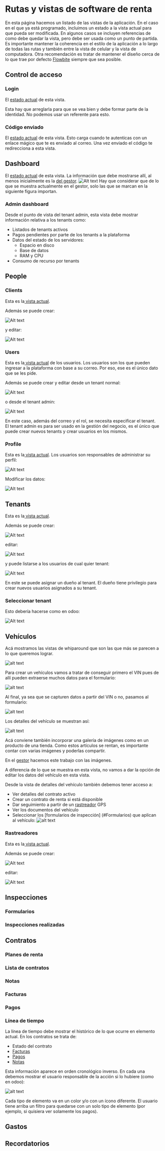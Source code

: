 # Rutas y vistas de software de renta

En esta página hacemos un listado de las vistas de la aplicación. En el caso en el que ya está programado, incluimos un estado a la vista actual para que pueda ser modificada. En algunos casos se incluyen referencias de como debe quedar la vista, pero debe ser usada como un punto de partida. Es importante mantener la coherencia en el estilo de la aplicación a lo largo de todas las rutas y también entre la vista de celular y la vista de computadora. Otra recomendación es tratar de mantener el diseño cerca de lo que trae por defecto [Flowbite](https://flowbite-svelte.com/) siempre que sea posible.

## Control de acceso

### Login
El [estado actual](https://fleet.crabdance.com/signin) de esta vista.

Esta hay que arreglarla para que se vea bien y debe formar parte de la identidad. No podemos usar un referente para esto.

### Código enviado
El [estado actual](https://fleet.crabdance.com/verifyRequest) de esta vista. Esto carga cuando te autenticas con un enlace mágico que te es enviado al correo. Una vez enviado el código te redirecciona a esta vista.

## Dashboard

El [estado actual](https://fleet.crabdance.com/dashboard) de esta vista.
La información que debe mostrarse allí, al menos inicialmente es la [del gestor](https://playground.towithouston.com/erp/). 
![Alt text](./dashboard.jpeg)
Hay que considerar que de lo que se muestra actualmente en el gestor, solo las que se marcan en la siguiente figura importan.

### Admin dashboard

Desde el punto de vista del tenant admin, esta vista debe mostrar información relativa a los tenants como:

- Listados de tenants activos
- Pagos pendientes por parte de los tenants a la plataforma
- Datos del estado de los servidores:
  - Espacio en disco
  - Base de datos
  - RAM y CPU
- Consumo de recurso por tenants

## People
### Clients
Esta es la[ vista actual](http://fleet.crabdance.com/clients). 

Además se puede crear:

![Alt text](./create_client.png)

y editar:

![Alt text](./edit_client.png)


### Users
Esta es la[ vista actual](http://fleet.crabdance.com/users) de los usuarios. Los usuarios son los que pueden ingresar a la plataforma con base a su correo. Por eso, ese es el único dato que se les pide.


Además se puede crear y editar desde un tenant normal:

![Alt text](./Create_user_from_tenant.png)



o desde el tenant admin:

![Alt text](./Create_user_from_admin.png)

En este caso, además del correo y el rol, se necesita especificar el tenant. El tenant admin es para ser usado en la gestión del negocio, es el único que puede crear nuevos tenants y crear usuarios en los mismos.

### Profile
Esta es la[ vista actual](http://fleet.crabdance.com/profile). Los usuarios son responsables de administrar su perfil:

![Alt text](./Profile.png)

Modificar los datos:

![Alt text](./Update_profile.png)

## Tenants

Esta es la[ vista actual](http://fleet.crabdance.com/admin/tenants).  


Además se puede crear:

![Alt text](./create_tenat.png)

editar:

![Alt text](./update_tenant.png)

y puede listarse a los usuarios de cual quier  tenant:

![Alt text](./list_tenant_users.png)

En este se puede asignar un dueño al tenant. El dueño tiene privilegio para crear nuevos usuarios asignados a su tenant.

### Seleccionar tenant
Esto debería hacerse como en odoo:

![Alt text](./tenants_odoo.png)

## Vehículos
Acá mostramos las vistas de whiparound que son las que más se parecen a lo que queremos lograr.

![alt text](assets/list.png)

Para crear un vehículos vamos a tratar de conseguir primero el VIN pues de allí pueden extraerse muchos datos para el formulario:

 ![alt text](assets/VIN_input.png)

 Al final, ya sea que se capturen datos a partir del VIN o no, pasamos al formulario:

![alt text](assets/data_taken_from_VIN.png) 

Los detalles del vehículo se muestran así:

![alt text](assets/detail.png)

Acá conviene también incorporar una galería de imágenes como en un producto de una tienda. Como estos artículos se rentan, es importante contar con varias imágenes y poderlas compartir. 

En el [gestor](https://playground.towithouston.com/erp/rent/detail-trailer/1) hacemos este trabajo con las imágenes. 

A diferencia de lo que se muestra en esta vista, no vamos a dar la opción de editar los datos del vehículo en esta  vista. 

Desde la vista de detalles del vehículo también debemos tener acceso a:

- Ver detalles del contrato activo
- Crear un contrato de renta si está disponible
- Dar seguimiento a partir de un [rastreador](#rastreadores) GPS
- Ver los documentos del vehículo
- Seleccionar los [formularios de inspección] (#Formularios) que aplican al vehículo:
![alt text](assets/forms.png) 



### Rastreadores

Esta es la[ vista actual](http://fleet.crabdance.com/trackers).  


Además se puede crear:

![Alt text](./create_tenat.png)

editar:

![Alt text](./update_tenant.png)

## Inspecciones

### Formularios

### Inspecciones realizadas

## Contratos

### Planes de renta

### Lista de contratos

### Notas

### Facturas

### Pagos

### Línea de tiempo

La línea de tiempo debe mostrar el histórico de lo que ocurre en elemento actual. En los contratos se trata de:

- Estado del contrato
- [Facturas](#facturas)
- [Pagos](#pagos)
- [Notas](#notas)

Esta información aparece en orden cronológico inverso. En cada una debemos mostrar el usuario responsable de la acción si lo hubiere (como en odoo):

![alt text](timeline.png)

Cada tipo de elemento va en un color y/o con un ícono diferente. El usuario tiene arriba un filtro para quedarse con un solo tipo de elemento (por ejemplo, si quisiera ver solamente los pagos).

## Gastos

## Recordatorios